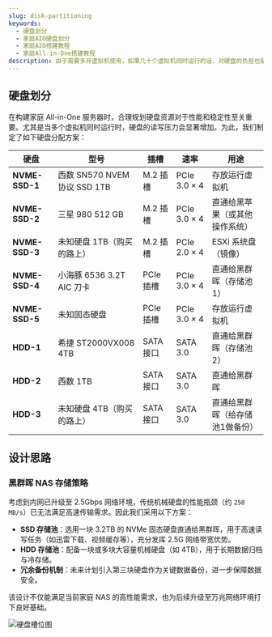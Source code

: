 ```yaml
---
slug: disk-partitioning
keywords: 
  - 硬盘划分
  - 家庭AIO硬盘划分
  - 家庭AIO搭建教程
  - 家庭All-in-One搭建教程
description: 由于需要多开虚拟机使用，如果几十个虚拟机同时运行的话，对硬盘的负担也是不小的，所以选择如下的方案
---
```

## 硬盘划分
在构建家庭 All-in-One 服务器时，合理规划硬盘资源对于性能和稳定性至关重要。尤其是当多个虚拟机同时运行时，硬盘的读写压力会显著增加。为此，我们制定了如下硬盘分配方案：

| 硬盘           | 型号                         | 插槽      | 速率         | 用途                            |
| -------------- | ---------------------------- | --------- | ------------ | ------------------------------- |
| **NVME-SSD-1** | 西数 SN570 NVEM 协议 SSD 1TB | M.2 插槽  | PCIe 3.0 × 4 | 存放运行虚拟机                  |
| **NVME-SSD-2** | 三星 980 512 GB              | M.2 插槽  | PCIe 3.0 × 4 | 直通给黑苹果（或其他操作系统）  |
| **NVME-SSD-3** | 未知硬盘 1TB（购买的路上）   | M.2 插槽  | PCIe 2.0 × 4 | ESXi 系统盘（镜像）             |
| **NVME-SSD-4** | 小海豚 6536 3.2T AIC 刀卡    | PCIe 插槽 | PCIe 3.0 × 4 | 直通给黑群晖（存储池1）         |
| **NVME-SSD-5** | 未知固态硬盘                 | PCIe 插槽 | PCIe 3.0 × 4 | 存放运行虚拟机                  |
| **HDD-1**      | 希捷 ST2000VX008 4TB         | SATA 接口 | SATA 3.0     | 直通给黑群晖（存储池2）         |
| **HDD-2**      | 西数   1TB                   | SATA 接口 | SATA 3.0     | 直通给黑群晖                    |
| **HDD-3**      | 未知硬盘 4TB（购买的路上）   | SATA 接口 | SATA 3.0     | 直通给黑群晖（给存储池1做备份） |

## 设计思路

### 黑群晖 NAS 存储策略

考虑到内网已升级至 2.5Gbps 网络环境，传统机械硬盘的性能瓶颈（约 `250 MB/s`）已无法满足高速传输需求。因此我们采用以下方案：

- **SSD 存储池**：选用一块 3.2TB 的 NVMe 固态硬盘直通给黑群晖，用于高速读写任务（如迅雷下载、视频缓存等），充分发挥 2.5G 网络带宽优势。
- **HDD 存储池**：配备一块或多块大容量机械硬盘（如 4TB），用于长期数据归档与冷存储。
- **冗余备份机制**：未来计划引入第三块硬盘作为关键数据备份，进一步保障数据安全。

该设计不仅能满足当前家庭 NAS 的高性能需求，也为后续升级至万兆网络环境打下良好基础。


![硬盘槽位图](https://img.it927.com/aio/25.png)